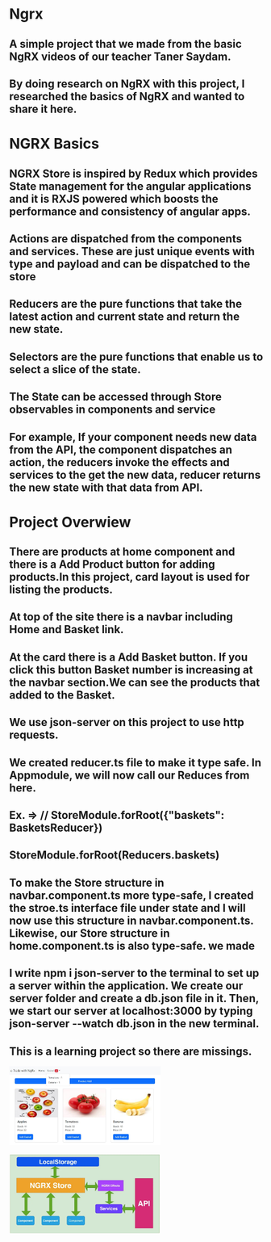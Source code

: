 # Ngrx
## A simple project that we made from the basic NgRX videos of our teacher Taner Saydam.
## By doing research on NgRX with this project, I researched the basics of NgRX and wanted to share it here.
# NGRX Basics
## NGRX Store is inspired by Redux which provides State management for the angular applications and it is RXJS powered which boosts the performance and consistency of angular apps.
## Actions are dispatched from the components and services. These are just unique events with type and payload and can be dispatched to the store
## Reducers are the pure functions that take the latest action and current state and return the new state.
## Selectors are the pure functions that enable us to select a slice of the state.
## The State can be accessed through Store observables in components and service
## For example, If your component needs new data from the API, the component dispatches an action, the reducers invoke the effects and services to the get the new data, reducer returns the new state with that data from API.
# Project Overwiew
## There are products at home component and there is a Add Product button for adding products.In this project, card layout is used for listing the products.
## At top of the site there is a navbar including Home and Basket link.
## At the card there is a Add Basket button. If you click this button Basket number is increasing at the navbar section.We can see the products that added to the Basket.
## We use json-server on this project to use http requests.
## We created reducer.ts file to make it type safe. In Appmodule, we will now call our Reduces from here.
## Ex. => // StoreModule.forRoot({"baskets": BasketsReducer})
## StoreModule.forRoot(Reducers.baskets)
## To make the Store structure in navbar.component.ts more type-safe, I created the stroe.ts interface file under state and I will now use this structure in navbar.component.ts. Likewise, our Store structure in home.component.ts is also type-safe. we made
## I write npm i json-server to the terminal to set up a server within the application. We create our server folder and create a db.json file in it. Then, we start our server at localhost:3000 by typing json-server --watch db.json in the new terminal.
## This is a learning project so there are missings.
<img
  src="src\assets\3.jpeg"
  alt="kanban-notebook"
  title="Optional title"
  style="display: inline-block; margin: 0 auto; max-width: 300px">

 <img
  src="src\assets\1.webp"
  alt="kanban-notebook"
  title="Optional title"
  style="display: inline-block; margin: 0 auto; max-width: 300px">
